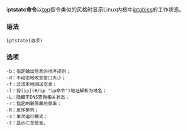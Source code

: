 **iptstate命令**以[top](#/top "top命令")指令类似的风格时显示Linux内核中[iptables](#/iptables "iptables命令")的工作状态。

### 语法  

```
iptstate(选项)
```

### 选项  

```
-b：指定输出信息的排序规则；
-d：不动态地改变窗口大小；
-f：过滤本地回送信息；
-l：将[ip](#/ip "ip命令")地址解析为域名；
-L：隐藏于DNS查询相关状态；
-r：指定刷新屏幕的频率；
-R：反序排列；
-s：单次运行模式；
-t：显示汇总信息。
```